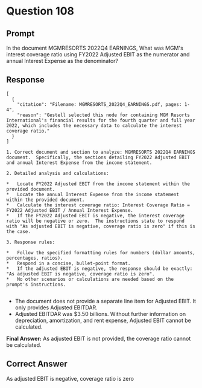 # Question 108

## Prompt

In the document MGMRESORTS 2022Q4 EARNINGS, What was MGM's interest coverage ratio using FY2022 Adjusted EBIT as the numerator and annual Interest Expense as the denominator?

## Response

```results
[
  {
    "citation": "Filename: MGMRESORTS_2022Q4_EARNINGS.pdf, pages: 1-4",
    "reason": "Gestell selected this node for containing MGM Resorts International's financial results for the fourth quarter and full year 2022, which includes the necessary data to calculate the interest coverage ratio."
  }
]
```

```cot
1. Correct document and section to analyze: MGMRESORTS 2022Q4 EARNINGS document.  Specifically, the sections detailing FY2022 Adjusted EBIT and annual Interest Expense from the income statement.

2. Detailed analysis and calculations:

*   Locate FY2022 Adjusted EBIT from the income statement within the provided document.
*   Locate the annual Interest Expense from the income statement within the provided document.
*   Calculate the interest coverage ratio: Interest Coverage Ratio = FY2022 Adjusted EBIT / Annual Interest Expense.
*   If the FY2022 Adjusted EBIT is negative, the interest coverage ratio will be negative or zero.  The instructions state to respond with "As adjusted EBIT is negative, coverage ratio is zero" if this is the case.

3. Response rules:

*   Follow the specified formatting rules for numbers (dollar amounts, percentages, ratios).
*   Respond in a concise, bullet-point format.
*   If the adjusted EBIT is negative, the response should be exactly: "As adjusted EBIT is negative, coverage ratio is zero".
*   No other scenarios or calculations are needed based on the prompt's instructions.


```

- The document does not provide a separate line item for Adjusted EBIT. It only provides Adjusted EBITDAR.
- Adjusted EBITDAR was $3.50 billions. Without further information on depreciation, amortization, and rent expense, Adjusted EBIT cannot be calculated.

**Final Answer:** As adjusted EBIT is not provided, the coverage ratio cannot be calculated.

## Correct Answer

As adjusted EBIT is negative, coverage ratio is zero
